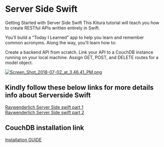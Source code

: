 # Server Side Swift


Getting Started with Server Side Swift
This Kitura tutorial will teach you how to create RESTful APIs written entirely in Swift.

You’ll build a “Today I Learned” app to help you learn and remember common acronyms. Along the way, you’ll learn how to:

Create a backend API from scratch.
Link your API to a CouchDB instance running on your local machine.
Assign GET, POST, and DELETE routes for a model object.

[![Screen_Shot_2018-07-02_at_3.46.41_PM.png](https://s15.postimg.cc/lm8apgrvf/Screen_Shot_2018-07-02_at_3.46.41_PM.png)](https://postimg.cc/image/i2mcznp5j/)
<br>
## Kindly follow these below links  for more details info about Serverside Swift
  
[Raywenderlich Server Side swift part 1](https://www.raywenderlich.com/181130/kitura-stencil-tutorial-how-to-make-websites-with-swift)<br>
[Raywenderlich Server Side swift part 2](https://www.raywenderlich.com/181130/kitura-stencil-tutorial-how-to-make-websites-with-swift)<br>
## CouchDB installation link 
[Installation GUIDE ](http://docs.couchdb.org/en/1.6.1/install/mac.html)
